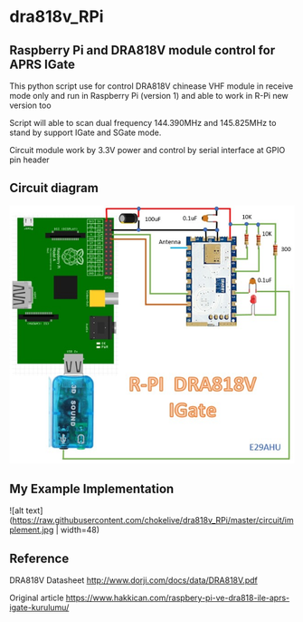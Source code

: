# dra818v_RPi
## Raspberry Pi and DRA818V module control for APRS IGate

This python script use for control DRA818V chinease VHF module in receive mode only and run in Raspberry Pi (version 1) and able to work in R-Pi new version too

Script will able to scan dual frequency 144.390MHz and 145.825MHz to stand by support IGate and SGate mode.

Circuit module work by 3.3V power and control by serial interface at GPIO pin header


## Circuit diagram

![alt text](https://raw.githubusercontent.com/chokelive/dra818v_RPi/master/circuit/circuit.jpg)

## My Example Implementation

![alt text](https://raw.githubusercontent.com/chokelive/dra818v_RPi/master/circuit/implement.jpg | width=48)

## Reference

DRA818V Datasheet
http://www.dorji.com/docs/data/DRA818V.pdf

Original article 
https://www.hakkican.com/raspbery-pi-ve-dra818-ile-aprs-igate-kurulumu/
